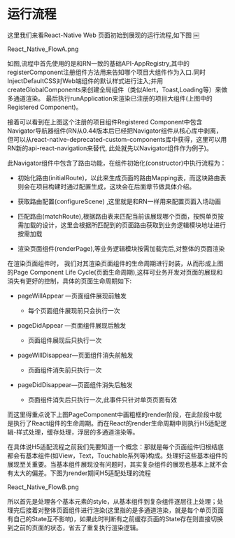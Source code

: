 # 运行流程
	
这里我们来看React-Native Web	页面初始到展现的运行流程,如下图
￼

React_Native_FlowA.png![]()

如图,流程中首先使用的是和RN一致的基础API-AppRegistry,其中的registerComponent注册组件方法用来告知哪个项目大组件作为入口.同时InjectDefaultCSS对Web端组件的默认样式进行注入;并用createGlobalComponents来创建全局组件（类似Alert，Toast,Loading等）来做多通道渲染。 最后执行runApplication来渲染已注册的项目大组件(上图中的Registered Component)。

接着可以看到在上图这个注册的项目组件Registered Component中包含Navigator导航器组件(RN从0.44版本后已经把Navigator组件从核心库中剥离，但可以从react-native-deprecated-custom-components库中获得，这里可以用RN新的api-react-navigation来替代, 此处就先以Navigator组件作为例子)。

此Navigator组件中包含了路由功能，在组件初始化(constructor)中执行流程为：

* 	 初始化路由(initialRoute)，以此来生成页面的路由Mapping表，而这块路由表则会在项目构建时通过配置生成，这块会在后面章节做具体介绍。

* 	 获取路由配置(configureScene) ,这里就是和RN一样用来配置页面入场动画
* 	 匹配路由(matchRoute),根据路由表来匹配当前该展现哪个页面，按照单页按需加载的设计，这里会根据所匹配到的页面路由获取到业务逻辑模块地址进行按需加载
* 	 渲染页面组件(renderPage),等业务逻辑模块按需加载完后,对整体的页面渲染

在渲染页面组件时， 我们对其渲染页面组件的生命周期进行封装，从而形成上图的Page Component Life Cycle(页面生命周期),这样可业务开发对页面的展现和消失有更好的控制，具体的页面生命周期如下:

* 	pageWillAppear —页面组件展现前触发
	* 每个页面组件展现前只会执行一次 	

* 	pageDidAppear —页面组件展现后触发
	*  页面组件展现后只执行一次
* 	pageWillDisappear—页面组件消失前触发
	*  页面组件消失前只执行一次
	
* 	pageDidDisappear—页面组件消失后触发
	* 页面组件消失后只执行一次,此事件只针对单页页面有效


而这里得重点说下上图PageComponent中画粗框的render阶段，在此阶段中就是执行了React组件的生命周期。而在React的render生命周期中则执行H5适配逻辑-样式处理，缓存处理，浮层的多通道渲染等。

在具体说H5适配流程之前我们先要知道一个概念：那就是每个页面组件归根结底都会有基本组件(如View，Text，Touchable系列等)构成。处理好这些基本组件的展现至关重要。当基本组件展现没有问题时，其实复杂组件的展现也基本上就不会有太大的偏差。下图为render期间H5适配处理的流程

React_Native_FlowB.png![]()

所以首先是处理各个基本元素的style，从基本组件到复杂组件逐层往上处理；处理完后接着对整体页面组件进行渲染(这里指的是多通道渲染，就是每个单页页面有自己的State互不影响)，如果此时判断有之前缓存页面的State存在则直接切换到之前的页面的状态，省去了重复执行渲染逻辑。






